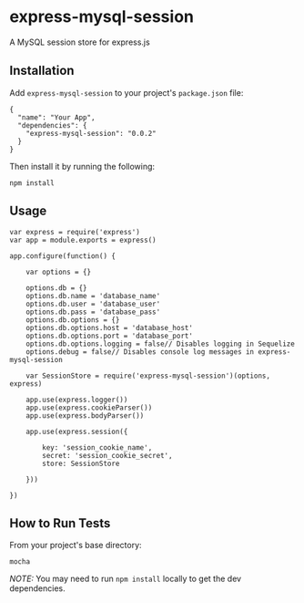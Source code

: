 # express-mysql-session

A MySQL session store for express.js



## Installation

Add `express-mysql-session` to your project's `package.json` file:
```
{
  "name": "Your App",
  "dependencies": {
    "express-mysql-session": "0.0.2"
  }
}
```

Then install it by running the following:
```
npm install
```



## Usage

```
var express = require('express')
var app = module.exports = express()

app.configure(function() {

	var options = {}

	options.db = {}
	options.db.name = 'database_name'
	options.db.user = 'database_user'
	options.db.pass = 'database_pass'
	options.db.options = {}
	options.db.options.host = 'database_host'
	options.db.options.port = 'database_port'
	options.db.options.logging = false// Disables logging in Sequelize
	options.debug = false// Disables console log messages in express-mysql-session

	var SessionStore = require('express-mysql-session')(options, express)

	app.use(express.logger())
	app.use(express.cookieParser())
	app.use(express.bodyParser())

	app.use(express.session({

		key: 'session_cookie_name',
		secret: 'session_cookie_secret',
		store: SessionStore

	}))

})
```



## How to Run Tests

From your project's base directory:
```
mocha
```

*NOTE:*
You may need to run `npm install` locally to get the dev dependencies.